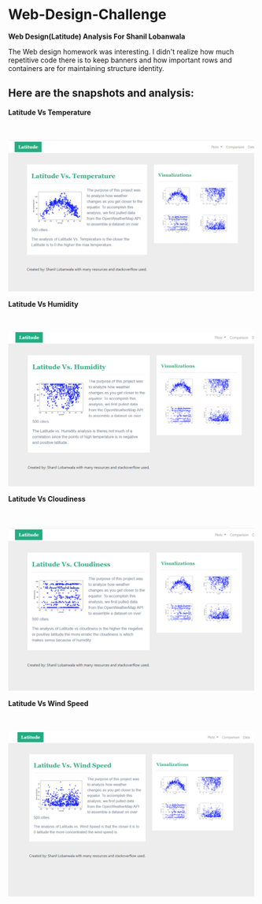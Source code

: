 # Web-Design-Challenge

**Web Design(Latitude) Analysis For Shanil Lobanwala**

The Web design homework was interesting. I didn't realize how much repetitive code there is to keep banners and how important rows and containers are for maintaining
structure identity.

## Here are the snapshots and analysis:

**Latitude Vs Temperature**

<br>
<br>
<img src="https://github.com/slobanwala1/Web-Design-Challenge/blob/main/Images/SLComparisonOne.PNG" width="500">

**Latitude Vs Humidity**

<br>
<br>
<img src="https://github.com/slobanwala1/Web-Design-Challenge/blob/main/Images/SLComparisonTwo.PNG" width="500">

**Latitude Vs Cloudiness**

<br>
<br>
<img src="https://github.com/slobanwala1/Web-Design-Challenge/blob/main/Images/SLComparisonThree.PNG" width="500">

**Latitude Vs Wind Speed**

<br>
<br>
<img src="https://github.com/slobanwala1/Web-Design-Challenge/blob/main/Images/SLComparisonFour.PNG" width="500">
